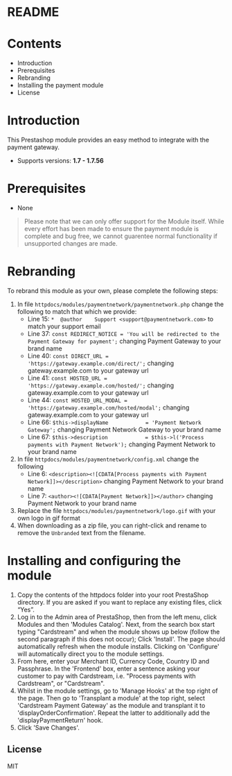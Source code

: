 # README

# Contents

- Introduction
- Prerequisites
- Rebranding
- Installing the payment module
- License

# Introduction

This Prestashop module provides an easy method to integrate with the payment gateway.
 - Supports versions: **1.7 - 1.7.56**

# Prerequisites

- None

> Please note that we can only offer support for the Module itself. While every effort has been made to ensure the payment module is complete and bug free, we cannot guarentee normal functionality if unsupported changes are made.

# Rebranding

To rebrand this module as your own, please complete the following steps:

1. In file `httpdocs/modules/paymentnetwork/paymentnetwork.php` change the following to match that which we provide:
	- Line 15: `*  @author    Support <support@paymentnetwork.com>` to match your support email
	- Line 37: `const REDIRECT_NOTICE = 'You will be redirected to the Payment Gateway for payment';` changing Payment Gateway to your brand name
	- Line 40: `const DIRECT_URL = 'https://gateway.example.com/direct/';` changing gateway.example.com to your gateway url
	- Line 41: `const HOSTED_URL = 'https://gateway.example.com/hosted/';` changing gateway.example.com to your gateway url
	- Line 44: `const HOSTED_URL_MODAL = 'https://gateway.example.com/hosted/modal';` changing gateway.example.com to your gateway url
	- Line 66: `$this->displayName            = 'Payment Network Gateway';` changing Payment Network Gateway to your brand name
	- Line 67: `$this->description            = $this->l('Process payments with Payment Network');` changing Payment Network to your brand name
2. In file `httpdocs/modules/paymentnetwork/config.xml` change the following
	- Line 6: `<description><![CDATA[Process payments with Payment Network]]></description>` changing Payment Network to your brand name
	- Line 7: `<author><![CDATA[Payment Network]]></author>` changing Payment Network to your brand name
3. Replace the file `httpdocs/modules/paymentnetwork/logo.gif` with your own logo in gif format
4. When downloading as a zip file, you can right-click and rename to remove the `Unbranded` text from the filename.

# Installing and configuring the module

1. Copy the contents of the httpdocs folder into your root PrestaShop directory. If you are asked if you want to replace any existing files, click “Yes”.
2. Log in to the Admin area of PrestaShop, then from the left menu, click Modules and then 'Modules Catalog'. Next, from the search box start typing "Cardstream" and when the module shows up below (follow the second paragraph if this does not occur); Click 'Install'. The page should automatically refresh when the module installs. Clicking on 'Configure' will automatically direct you to the module settings.
3. From here, enter your Merchant ID, Currency Code, Country ID and Passphrase. In the 'Frontend' box, enter a sentence asking your customer to pay with Cardstream, i.e. "Process payments with Cardstream", or "Cardstream".
4. Whilst in the module settings, go to 'Manage Hooks' at the top right of the page. Then go to 'Transplant a module' at the top right, select 'Cardstream Payment Gateway' as the module and transplant it to 'displayOrderConfirmation'. Repeat the latter to additionally add the 'displayPaymentReturn' hook.
5. Click 'Save Changes'.


License
----
MIT
